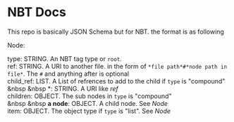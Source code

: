 # NBT Docs

This repo is basically JSON Schema but for NBT. the format is as following  

Node:  

type: STRING. An NBT tag type or `root`.  
ref: STRING. A URI to another file. in the form of `*file path*#*node path in file*`. The `#` and anything after is optional  
child_ref: LIST. A List of refrences to add to the child if `type` is "compound"  
&nbsp &nbsp \*: STRING. A URI like *ref*  
children: OBJECT. The sub nodes in `type` is "compound"  
&nbsp &nbsp **a node**: OBJECT. A child node. See *Node*  
item: OBJECT. The object type if `type` is "list". See *Node*  
